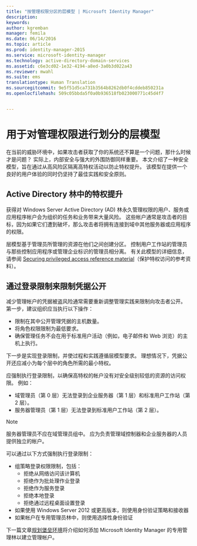 ```yaml
---
title: "按管理权限分区的层模型 | Microsoft Identity Manager"
description: 
keywords: 
author: kgremban
manager: femila
ms.date: 06/14/2016
ms.topic: article
ms.prod: identity-manager-2015
ms.service: microsoft-identity-manager
ms.technology: active-directory-domain-services
ms.assetid: c6e3cd02-1e32-4194-a8ed-3a0b3d022a43
ms.reviewer: mwahl
ms.suite: ems
translationtype: Human Translation
ms.sourcegitcommit: 9e5f51d5ca731b3564b8262db0f4cddeb850231a
ms.openlocfilehash: 509c05bbda5f0a0b936518fb023000771c45d4f7


---
```


# 用于对管理权限进行划分的层模型

在当前的威胁环境中，如果攻击者获取了你的系统还不算是一个问题，那什么时候才是问题？ 实际上，内部安全与强大的外围防御同样重要。 本文介绍了一种安全模型，旨在通过从高风险区隔离高特权活动以防止特权提升。 该模型在提供一个良好的用户体验的同时仍坚持了最佳实践和安全原则。

## Active Directory 林中的特权提升

获得对 Windows Server Active Directory (AD) 林永久管理权限的用户、服务或应用程序帐户会为组织的任务和业务带来大量风险。 这些帐户通常是攻击者的目标，因为如果它们遭到破坏，那么攻击者将拥有连接到域中其他服务器或应用程序的权限。

层模型基于管理员所管理的资源在他们之间创建分区。 控制用户工作站的管理员与那些控制应用程序或管理企业标识的管理员相分离。 有关此模型的详细信息，请参阅 [Securing privileged access reference material](http://aka.ms/tiermodel)（保护特权访问的参考资料）。

## 通过登录限制来限制凭据公开

减少管理帐户的凭据被盗风险通常需要重新调整管理实践来限制向攻击者公开。 第一步，建议组织应当执行以下操作：

- 限制在其中公开管理凭据的主机数量。
- 将角色权限限制为最低要求。
- 确保管理任务不会在用于标准用户活动（例如，电子邮件和 Web 浏览）的主机上执行。

下一步是实现登录限制，并使过程和实践遵循层模型要求。 理想情况下，凭据公开还应减小为每个层中的角色所需的最小特权。

应强制执行登录限制，以确保高特权的帐户没有对安全级别较低的资源的访问权限。 例如：

- 域管理员（第 0 层）无法登录到企业服务器（第 1 层）和标准用户工作站（第 2 层）。
- 服务器管理员（第 1 层）无法登录到标准用户工作站（第 2 层）。

>[!NOTE] 
> 服务器管理员不应在域管理员组中。 应为负责管理域控制器和企业服务器的人员提供独立的帐户。

可以通过以下方式强制执行登录限制：

- 组策略登录权限限制，包括：  
    - 拒绝从网络访问该计算机  
    - 拒绝作为批处理作业登录  
    - 拒绝作为服务登录  
    - 拒绝本地登录  
    - 拒绝通过远程桌面设置登录  
- 如果使用 Windows Server 2012 或更高版本，则使用身份验证策略和接收器
- 如果帐户在专用管理员林中，则使用选择性身份验证

下一篇文章[规划堡垒环境](planning-bastion-environment.md)将介绍如何添加 Microsoft Identity Manager 的专用管理林以建立管理帐户。



<!--HONumber=Jun16_HO5-->


